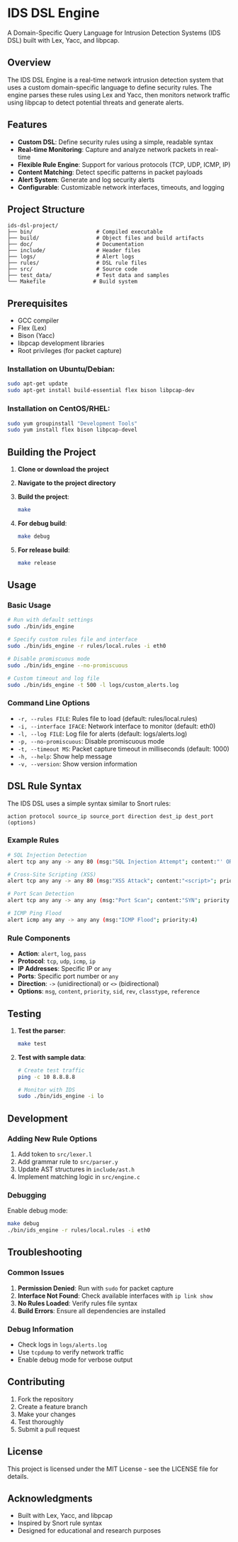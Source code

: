 # IDS DSL Engine

A Domain-Specific Query Language for Intrusion Detection Systems (IDS DSL) built with Lex, Yacc, and libpcap.

## Overview

The IDS DSL Engine is a real-time network intrusion detection system that uses a custom domain-specific language to define security rules. The engine parses these rules using Lex and Yacc, then monitors network traffic using libpcap to detect potential threats and generate alerts.

## Features

- **Custom DSL**: Define security rules using a simple, readable syntax
- **Real-time Monitoring**: Capture and analyze network packets in real-time
- **Flexible Rule Engine**: Support for various protocols (TCP, UDP, ICMP, IP)
- **Content Matching**: Detect specific patterns in packet payloads
- **Alert System**: Generate and log security alerts
- **Configurable**: Customizable network interfaces, timeouts, and logging

## Project Structure

```
ids-dsl-project/
├── bin/                    # Compiled executable
├── build/                  # Object files and build artifacts
├── doc/                    # Documentation
├── include/                # Header files
├── logs/                   # Alert logs
├── rules/                  # DSL rule files
├── src/                    # Source code
├── test_data/              # Test data and samples
└── Makefile               # Build system
```

## Prerequisites

- GCC compiler
- Flex (Lex)
- Bison (Yacc)
- libpcap development libraries
- Root privileges (for packet capture)

### Installation on Ubuntu/Debian:
```bash
sudo apt-get update
sudo apt-get install build-essential flex bison libpcap-dev
```

### Installation on CentOS/RHEL:
```bash
sudo yum groupinstall "Development Tools"
sudo yum install flex bison libpcap-devel
```

## Building the Project

1. **Clone or download the project**
2. **Navigate to the project directory**
3. **Build the project**:
   ```bash
   make
   ```

4. **For debug build**:
   ```bash
   make debug
   ```

5. **For release build**:
   ```bash
   make release
   ```

## Usage

### Basic Usage

```bash
# Run with default settings
sudo ./bin/ids_engine

# Specify custom rules file and interface
sudo ./bin/ids_engine -r rules/local.rules -i eth0

# Disable promiscuous mode
sudo ./bin/ids_engine --no-promiscuous

# Custom timeout and log file
sudo ./bin/ids_engine -t 500 -l logs/custom_alerts.log
```

### Command Line Options

- `-r, --rules FILE`: Rules file to load (default: rules/local.rules)
- `-i, --interface IFACE`: Network interface to monitor (default: eth0)
- `-l, --log FILE`: Log file for alerts (default: logs/alerts.log)
- `-p, --no-promiscuous`: Disable promiscuous mode
- `-t, --timeout MS`: Packet capture timeout in milliseconds (default: 1000)
- `-h, --help`: Show help message
- `-v, --version`: Show version information

## DSL Rule Syntax

The IDS DSL uses a simple syntax similar to Snort rules:

```
action protocol source_ip source_port direction dest_ip dest_port (options)
```

### Example Rules

```bash
# SQL Injection Detection
alert tcp any any -> any 80 (msg:"SQL Injection Attempt"; content:"' OR 1=1"; priority:1)

# Cross-Site Scripting (XSS)
alert tcp any any -> any 80 (msg:"XSS Attack"; content:"<script>"; priority:2)

# Port Scan Detection
alert tcp any any -> any any (msg:"Port Scan"; content:"SYN"; priority:3)

# ICMP Ping Flood
alert icmp any any -> any any (msg:"ICMP Flood"; priority:4)
```

### Rule Components

- **Action**: `alert`, `log`, `pass`
- **Protocol**: `tcp`, `udp`, `icmp`, `ip`
- **IP Addresses**: Specific IP or `any`
- **Ports**: Specific port number or `any`
- **Direction**: `->` (unidirectional) or `<>` (bidirectional)
- **Options**: `msg`, `content`, `priority`, `sid`, `rev`, `classtype`, `reference`

## Testing

1. **Test the parser**:
   ```bash
   make test
   ```

2. **Test with sample data**:
   ```bash
   # Create test traffic
   ping -c 10 8.8.8.8
   
   # Monitor with IDS
   sudo ./bin/ids_engine -i lo
   ```

## Development

### Adding New Rule Options

1. Add token to `src/lexer.l`
2. Add grammar rule to `src/parser.y`
3. Update AST structures in `include/ast.h`
4. Implement matching logic in `src/engine.c`

### Debugging

Enable debug mode:
```bash
make debug
./bin/ids_engine -r rules/local.rules -i eth0
```

## Troubleshooting

### Common Issues

1. **Permission Denied**: Run with `sudo` for packet capture
2. **Interface Not Found**: Check available interfaces with `ip link show`
3. **No Rules Loaded**: Verify rules file syntax
4. **Build Errors**: Ensure all dependencies are installed

### Debug Information

- Check logs in `logs/alerts.log`
- Use `tcpdump` to verify network traffic
- Enable debug mode for verbose output

## Contributing

1. Fork the repository
2. Create a feature branch
3. Make your changes
4. Test thoroughly
5. Submit a pull request

## License

This project is licensed under the MIT License - see the LICENSE file for details.

## Acknowledgments

- Built with Lex, Yacc, and libpcap
- Inspired by Snort rule syntax
- Designed for educational and research purposes
